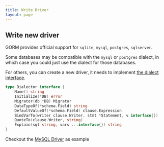 ```yaml
---
title: Write Driver
layout: page
---
```


## Write new driver

GORM provides official support for `sqlite`, `mysql`, `postgres`, `sqlserver`.

Some databases may be compatible with the `mysql` or `postgres` dialect, in which case you could just use the dialect for those databases.

For others, you can create a new driver, it needs to implement [the dialect interface](https://pkg.go.dev/gorm.io/gorm?tab=doc#Dialector).

```go
type Dialector interface {
	Name() string
	Initialize(*DB) error
	Migrator(db *DB) Migrator
	DataTypeOf(*schema.Field) string
	DefaultValueOf(*schema.Field) clause.Expression
	BindVarTo(writer clause.Writer, stmt *Statement, v interface{})
	QuoteTo(clause.Writer, string)
	Explain(sql string, vars ...interface{}) string
}
```

Checkout the [MySQL Driver](https://github.com/go-gorm/mysql) as example
